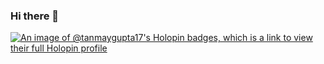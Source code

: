 ### Hi there 👋
[![An image of @tanmaygupta17's Holopin badges, which is a link to view their full Holopin profile](https://holopin.me/tanmaygupta17)](https://holopin.io/@tanmaygupta17)


<!--
**TanmayGupta17/TanmayGupta17** is a ✨ _special_ ✨ repository because its `README.md` (this file) appears on your GitHub profile.

Here are some ideas to get you started:

- 🔭 I’m currently working on ...
- 🌱 I’m currently learning ...
- 👯 I’m looking to collaborate on ...
- 🤔 I’m looking for help with ...
- 💬 Ask me about ...
- 📫 How to reach me: ...
- 😄 Pronouns: ...
- ⚡ Fun fact: ...
-->
